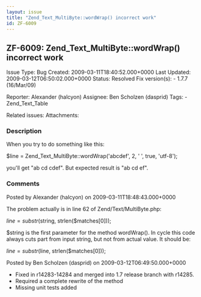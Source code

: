 ```yaml
---
layout: issue
title: "Zend_Text_MultiByte::wordWrap() incorrect work"
id: ZF-6009
---
```


ZF-6009: Zend\_Text\_MultiByte::wordWrap() incorrect work 
----------------------------------------------------------

 Issue Type: Bug Created: 2009-03-11T18:40:52.000+0000 Last Updated: 2009-03-12T06:50:02.000+0000 Status: Resolved Fix version(s): - 1.7.7 (16/Mar/09)
 
 Reporter:  Alexander (halcyon)  Assignee:  Ben Scholzen (dasprid)  Tags: - Zend\_Text\_Table
 
 Related issues: 
 Attachments: 
### Description

When you try to do something like this:

$line = Zend\_Text\_MultiByte::wordWrap('abcdef', 2, ' ', true, 'utf-8');

you'll get "ab cd cdef". But expected result is "ab cd ef".

 

 

### Comments

Posted by Alexander (halcyon) on 2009-03-11T18:48:43.000+0000

The problem actually is in line 62 of Zend/Text/MultiByte.php:

$line = substr($string, strlen($matches[0]));

$string is the first parameter for the method wordWrap(). In cycle this code always cuts part from input string, but not from actual value. It should be:

$line = substr($line, strlen($matches[0]));

 

 

Posted by Ben Scholzen (dasprid) on 2009-03-12T06:49:50.000+0000

- Fixed in r14283-14284 and merged into 1.7 release branch with r14285.
- Required a complete rewrite of the method
- Missing unit tests added
 


 